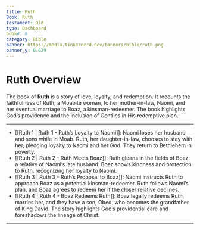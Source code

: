 ```yaml
---
title: Ruth
Book: Ruth
Testament: Old
type: Dashboard
book#: 8
category: Bible
banner: https://media.tinkernerd.dev/banners/bible/ruth.png
banner_y: 0.629
---
```

# Ruth Overview

The book of **Ruth** is a story of love, loyalty, and redemption. It recounts the faithfulness of Ruth, a Moabite woman, to her mother-in-law, Naomi, and her eventual marriage to Boaz, a kinsman-redeemer. The book highlights God’s providence and the inclusion of Gentiles in His redemptive plan.

---

- [[Ruth 1 | Ruth 1 - Ruth’s Loyalty to Naomi]]: Naomi loses her husband and sons while in Moab. Ruth, her daughter-in-law, chooses to stay with her, pledging loyalty to Naomi and her God. They return to Bethlehem in poverty.
- [[Ruth 2 | Ruth 2 - Ruth Meets Boaz]]: Ruth gleans in the fields of Boaz, a relative of Naomi’s late husband. Boaz shows kindness and protection to Ruth, recognizing her loyalty to Naomi.
- [[Ruth 3 | Ruth 3 - Ruth’s Proposal to Boaz]]: Naomi instructs Ruth to approach Boaz as a potential kinsman-redeemer. Ruth follows Naomi’s plan, and Boaz agrees to redeem her if the closer relative declines.
- [[Ruth 4 | Ruth 4 - Boaz Redeems Ruth]]: Boaz legally redeems Ruth, marries her, and they have a son, Obed, who becomes the grandfather of King David. The story highlights God’s providential care and foreshadows the lineage of Christ.

---

